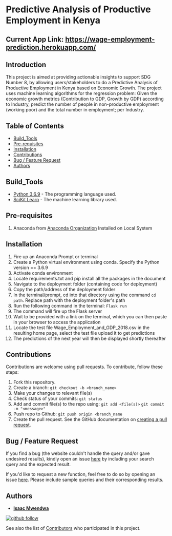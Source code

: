 # Predictive Analysis of Productive Employment in Kenya

## Current App Link: https://wage-employment-prediction.herokuapp.com/

## Introduction
This project is aimed at providing actionable insights to support SDG Number 8, by allowing users/stakeholders to do a Predictive Analysis of Productive Employment in Kenya based on Economic Growth. The project uses machine learning algorithms for the regression problem: Given the economic growth metrics (Contribution to GDP, Growth by GDP) according to Industry, predict the number of people in non-productive employment (working poor) and the total number in employment; per Industry.

## Table of Contents
* [Build_Tools](#Build_Tools)
* [Pre-requisites](#Pre-requisites)
* [Installation](#Installation)
* [Contributions](#Contributions)
* [Bug / Feature Request](#Bug--Feature-Request)
* [Authors](#Authors)

## Build_Tools
* [Python 3.6.9](https://www.python.org/) - The programming language used.
* [SciKit Learn](https://scikit-learn.org/stable/) - The machine learning library used.


## Pre-requisites
1. Anaconda from [Anaconda Organization](https://www.anaconda.com/) Installed on Local System

## Installation
1. Fire up an Anaconda Prompt or terminal
2. Create a Python virtual environment using conda. Specify the Python version == 3.6.9
3. Activate conda environment
3. Locate requirements.txt and pip install all the packages in the document
4. Navigate to the deployment folder (containing code for deployment)
5. Copy the path/address of the deployment folder
6. In the terminal/prompt, cd into that directory using the command ```cd path```. Replace path with the deployment folder's path
10. Run the following command in the terminal: 
    ```Flask run```
12. The command will fire up the Flask server
13. Wait to be provided with a link on the terminal, which you can then paste in your browser to access the application
14. Locate the test file Wage_Employment_and_GDP_2018.csv in the resulting home page, select the test file upload it to get predictions
15. The predictions of the next year will then be displayed shortly thereafter

## Contributions
Contributions are welcome using pull requests. To contribute, follow these steps:
1. Fork this repository.
2. Create a branch: `git checkout -b <branch_name>`
3. Make your changes to relevant file(s)
4. Check status of your commits: `git status`
6. Add and commit file(s) to the repo using:
    `git add <file(s)>`
    `git commit -m "<message>"`
8. Push repo to Github: `git push origin <branch_name`
9. Create the pull request. See the GitHub documentation on [creating a pull request](https://help.github.com/en/github/collaborating-with-issues-and-pull-requests/creating-a-pull-request).

## Bug / Feature Request
If you find a bug (the website couldn't handle the query and/or gave undesired results), kindly open an issue [here](https://github.com/IsaacMwendwa/productive-employment-prediction/issues/new) by including your search query and the expected result.

If you'd like to request a new function, feel free to do so by opening an issue [here](https://github.com/IsaacMwendwa/productive-employment-prediction/issues/new). Please include sample queries and their corresponding results.


## Authors

* **[Isaac Mwendwa](https://github.com/IsaacMwendwa)**
    
[![github follow](https://img.shields.io/github/followers/IsaacMwendwa?label=Follow_on_GitHub)](https://github.com/IsaacMwendwa)


See also the list of [Contributors](https://github.com/IsaacMwendwa/productive-employment-prediction/contributors) who participated in this project.


